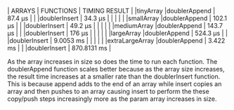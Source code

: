 |    ARRAYS      |  FUNCTIONS     | TIMING RESULT |
|tinyArray       |doublerAppend   |  87.4 μs      |
|                |doublerInsert   |  34.3 μs      |
|                |                |               |
|smallArray      |doublerAppend   |  102.1 μs     |
|                |doublerInsert   |  49.2 μs      |
|                |                |               |
|mediumArray     |doublerAppend   |  143.7 μs     |
|                |doublerInsert   |  176 μs       |
|                |                |               |
|largeArray      |doublerAppend   |  524.3 μs     |
|                |doublerInsert   |  9.0053 ms    |
|                |                |               |
|extraLargeArray |doublerAppend   |  3.422 ms     |
|                |doublerInsert   |  870.8131 ms  |


As the array increases in size so does the time to run each function. The doublerAppend function scales better because as the array size increases, the result time increases at a smaller rate than the doublerInsert function. This is because append adds to the end of an array while insert copies an array and then pushes to an array causing insert to perform the these copy/push steps increasingly more as the param array increases in size.